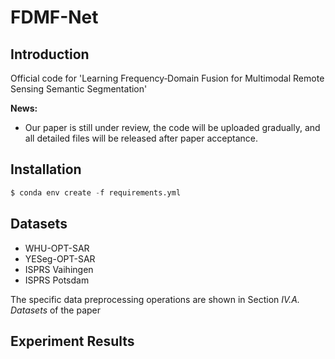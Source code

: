 # FDMF-Net

## Introduction

Official code for 'Learning Frequency‑Domain Fusion for Multimodal Remote Sensing Semantic Segmentation'

**News:**

* Our paper is still under review, the code will be uploaded gradually, and all detailed files will be released after paper acceptance.

## Installation

```python
$ conda env create -f requirements.yml
```

## Datasets

- WHU-OPT-SAR
- YESeg-OPT-SAR
- ISPRS Vaihingen
- ISPRS Potsdam

The specific data preprocessing operations are shown in Section _IV.A. Datasets_ of the paper

## Experiment Results

